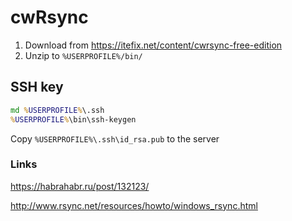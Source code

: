 # cwRsync
1. Download from https://itefix.net/content/cwrsync-free-edition
2. Unzip to `%USERPROFILE%/bin/`

## SSH key
```cmd
md %USERPROFILE%\.ssh
%USERPROFILE%\bin\ssh-keygen
```
Copy `%USERPROFILE%\.ssh\id_rsa.pub` to the server


### Links
https://habrahabr.ru/post/132123/



http://www.rsync.net/resources/howto/windows_rsync.html
